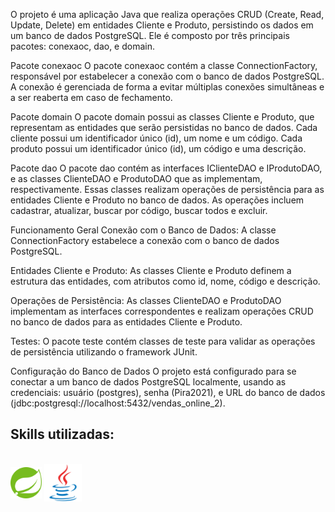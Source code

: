 O projeto é uma aplicação Java que realiza operações CRUD (Create, Read, Update, Delete) em entidades Cliente e Produto, persistindo os dados em um banco de dados PostgreSQL. Ele é composto por três principais pacotes: conexaoc, dao, e domain.

Pacote conexaoc
O pacote conexaoc contém a classe ConnectionFactory, responsável por estabelecer a conexão com o banco de dados PostgreSQL. A conexão é gerenciada de forma a evitar múltiplas conexões simultâneas e a ser reaberta em caso de fechamento.

Pacote domain
O pacote domain possui as classes Cliente e Produto, que representam as entidades que serão persistidas no banco de dados. Cada cliente possui um identificador único (id), um nome e um código. Cada produto possui um identificador único (id), um código e uma descrição.

Pacote dao
O pacote dao contém as interfaces IClienteDAO e IProdutoDAO, e as classes ClienteDAO e ProdutoDAO que as implementam, respectivamente. Essas classes realizam operações de persistência para as entidades Cliente e Produto no banco de dados. As operações incluem cadastrar, atualizar, buscar por código, buscar todos e excluir.

Funcionamento Geral
Conexão com o Banco de Dados: A classe ConnectionFactory estabelece a conexão com o banco de dados PostgreSQL.

Entidades Cliente e Produto: As classes Cliente e Produto definem a estrutura das entidades, com atributos como id, nome, código e descrição.

Operações de Persistência: As classes ClienteDAO e ProdutoDAO implementam as interfaces correspondentes e realizam operações CRUD no banco de dados para as entidades Cliente e Produto.

Testes: O pacote teste contém classes de teste para validar as operações de persistência utilizando o framework JUnit.

Configuração do Banco de Dados
O projeto está configurado para se conectar a um banco de dados PostgreSQL localmente, usando as credenciais: usuário (postgres), senha (Pira2021), e URL do banco de dados (jdbc:postgresql://localhost:5432/vendas_online_2).


## Skills utilizadas:
<div style="display: inline_block"><br>
   <img align="center" alt="Spring" height="50" width="50" src="https://raw.githubusercontent.com/devicons/devicon/master/icons/spring/spring-original.svg">
  <img align="center" alt="Spring" height="60" width="60" src="https://raw.githubusercontent.com/devicons/devicon/master/icons/java/java-original.svg">
